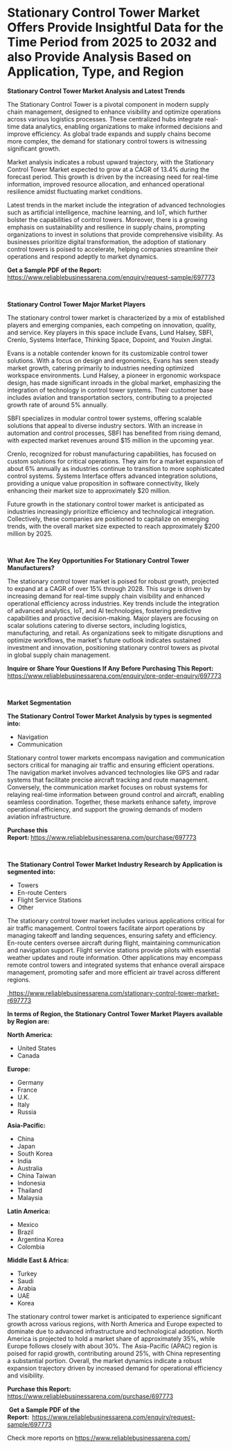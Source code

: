 <p><h1>Stationary Control Tower Market Offers Provide Insightful Data for the Time Period from 2025 to 2032 and also Provide Analysis Based on Application, Type, and Region</h1></p><p><strong>Stationary Control Tower Market Analysis and Latest Trends</strong></p>
<p><p>The Stationary Control Tower is a pivotal component in modern supply chain management, designed to enhance visibility and optimize operations across various logistics processes. These centralized hubs integrate real-time data analytics, enabling organizations to make informed decisions and improve efficiency. As global trade expands and supply chains become more complex, the demand for stationary control towers is witnessing significant growth. </p><p>Market analysis indicates a robust upward trajectory, with the Stationary Control Tower Market expected to grow at a CAGR of 13.4% during the forecast period. This growth is driven by the increasing need for real-time information, improved resource allocation, and enhanced operational resilience amidst fluctuating market conditions. </p><p>Latest trends in the market include the integration of advanced technologies such as artificial intelligence, machine learning, and IoT, which further bolster the capabilities of control towers. Moreover, there is a growing emphasis on sustainability and resilience in supply chains, prompting organizations to invest in solutions that provide comprehensive visibility. As businesses prioritize digital transformation, the adoption of stationary control towers is poised to accelerate, helping companies streamline their operations and respond adeptly to market dynamics.</p></p>
<p><strong>Get a Sample PDF of the Report:&nbsp;</strong> <a href="https://www.reliablebusinessarena.com/enquiry/request-sample/697773?utm_campaign=2137&utm_medium=2&utm_source=Github&utm_content=ia&utm_term=23032025&utm_id=stationary-control-tower">https://www.reliablebusinessarena.com/enquiry/request-sample/697773</a></p>
<p>&nbsp;</p>
<p><strong>Stationary Control Tower Major Market Players</strong></p>
<p><p>The stationary control tower market is characterized by a mix of established players and emerging companies, each competing on innovation, quality, and service. Key players in this space include Evans, Lund Halsey, SBFI, Crenlo, Systems Interface, Thinking Space, Dopoint, and Youixn Jingtai.</p><p>Evans is a notable contender known for its customizable control tower solutions. With a focus on design and ergonomics, Evans has seen steady market growth, catering primarily to industries needing optimized workspace environments. Lund Halsey, a pioneer in ergonomic workspace design, has made significant inroads in the global market, emphasizing the integration of technology in control tower systems. Their customer base includes aviation and transportation sectors, contributing to a projected growth rate of around 5% annually.</p><p>SBFI specializes in modular control tower systems, offering scalable solutions that appeal to diverse industry sectors. With an increase in automation and control processes, SBFI has benefited from rising demand, with expected market revenues around $15 million in the upcoming year.</p><p>Crenlo, recognized for robust manufacturing capabilities, has focused on custom solutions for critical operations. They aim for a market expansion of about 6% annually as industries continue to transition to more sophisticated control systems. Systems Interface offers advanced integration solutions, providing a unique value proposition in software connectivity, likely enhancing their market size to approximately $20 million.</p><p>Future growth in the stationary control tower market is anticipated as industries increasingly prioritize efficiency and technological integration. Collectively, these companies are positioned to capitalize on emerging trends, with the overall market size expected to reach approximately $200 million by 2025.</p></p>
<p>&nbsp;</p>
<p><strong>What Are The Key Opportunities For Stationary Control Tower Manufacturers?</strong></p>
<p><p>The stationary control tower market is poised for robust growth, projected to expand at a CAGR of over 15% through 2028. This surge is driven by increasing demand for real-time supply chain visibility and enhanced operational efficiency across industries. Key trends include the integration of advanced analytics, IoT, and AI technologies, fostering predictive capabilities and proactive decision-making. Major players are focusing on scalar solutions catering to diverse sectors, including logistics, manufacturing, and retail. As organizations seek to mitigate disruptions and optimize workflows, the market's future outlook indicates sustained investment and innovation, positioning stationary control towers as pivotal in global supply chain management.</p></p>
<p><strong>Inquire or Share Your Questions If Any Before Purchasing This Report:</strong> <a href="https://www.reliablebusinessarena.com/enquiry/pre-order-enquiry/697773?utm_campaign=2137&utm_medium=2&utm_source=Github&utm_content=ia&utm_term=23032025&utm_id=stationary-control-tower">https://www.reliablebusinessarena.com/enquiry/pre-order-enquiry/697773</a></p>
<p>&nbsp;</p>
<p><strong>Market Segmentation</strong></p>
<p><strong>The Stationary Control Tower Market Analysis by types is segmented into:</strong></p>
<p><ul><li>Navigation</li><li>Communication</li></ul></p>
<p><p>Stationary control tower markets encompass navigation and communication sectors critical for managing air traffic and ensuring efficient operations. The navigation market involves advanced technologies like GPS and radar systems that facilitate precise aircraft tracking and route management. Conversely, the communication market focuses on robust systems for relaying real-time information between ground control and aircraft, enabling seamless coordination. Together, these markets enhance safety, improve operational efficiency, and support the growing demands of modern aviation infrastructure.</p></p>
<p><strong>Purchase this Report:&nbsp;</strong><a href="https://www.reliablebusinessarena.com/purchase/697773?utm_campaign=2137&utm_medium=2&utm_source=Github&utm_content=ia&utm_term=23032025&utm_id=stationary-control-tower">https://www.reliablebusinessarena.com/purchase/697773</a></p>
<p>&nbsp;</p>
<p><strong>The Stationary Control Tower Market Industry Research by Application is segmented into:</strong></p>
<p><ul><li>Towers</li><li>En-route Centers</li><li>Flight Service Stations</li><li>Other</li></ul></p>
<p><p>The stationary control tower market includes various applications critical for air traffic management. Control towers facilitate airport operations by managing takeoff and landing sequences, ensuring safety and efficiency. En-route centers oversee aircraft during flight, maintaining communication and navigation support. Flight service stations provide pilots with essential weather updates and route information. Other applications may encompass remote control towers and integrated systems that enhance overall airspace management, promoting safer and more efficient air travel across different regions.</p></p>
<p><a href="https://www.reliablebusinessarena.com/stationary-control-tower-market-r697773?utm_campaign=2137&utm_medium=2&utm_source=Github&utm_content=ia&utm_term=23032025&utm_id=stationary-control-tower">&nbsp;https://www.reliablebusinessarena.com/stationary-control-tower-market-r697773</a></p>
<p><strong>In terms of Region, the Stationary Control Tower Market Players available by Region are:</strong></p>
<p>
    <p> <strong> North America: </strong>
        <ul>
            <li>United States</li>
            <li>Canada</li>
        </ul>
        </p> 
    <p> <strong> Europe: </strong>
        <ul>
            <li>Germany</li>
            <li>France</li>
            <li>U.K.</li>
            <li>Italy</li>
            <li>Russia</li>
        </ul>
        </p> 
    <p> <strong> Asia-Pacific: </strong>
        <ul>
            <li>China</li>
            <li>Japan</li>
            <li>South Korea</li>
            <li>India</li>
            <li>Australia</li>
            <li>China Taiwan</li>
            <li>Indonesia</li>
            <li>Thailand</li>
            <li>Malaysia</li>
        </ul>
        </p> 
    <p> <strong> Latin America: </strong>
        <ul>
            <li>Mexico</li>
            <li>Brazil</li>
            <li>Argentina Korea</li>
            <li>Colombia</li>
        </ul>
        </p> 
    <p> <strong> Middle East & Africa: </strong>
        <ul>
            <li>Turkey</li>
            <li>Saudi</li>
            <li>Arabia</li>
            <li>UAE</li>
            <li>Korea</li>
        </ul>
    </p>
    </p>
<p><p>The stationary control tower market is anticipated to experience significant growth across various regions, with North America and Europe expected to dominate due to advanced infrastructure and technological adoption. North America is projected to hold a market share of approximately 35%, while Europe follows closely with about 30%. The Asia-Pacific (APAC) region is poised for rapid growth, contributing around 25%, with China representing a substantial portion. Overall, the market dynamics indicate a robust expansion trajectory driven by increased demand for operational efficiency and visibility.</p></p>
<p><strong>Purchase this Report: </strong><a href="https://www.reliablebusinessarena.com/purchase/697773?utm_campaign=2137&utm_medium=2&utm_source=Github&utm_content=ia&utm_term=23032025&utm_id=stationary-control-tower">https://www.reliablebusinessarena.com/purchase/697773</a></p>
<p>&nbsp;<strong>Get a Sample PDF of the Report:&nbsp;&nbsp;</strong><a href="https://www.reliablebusinessarena.com/enquiry/request-sample/697773?utm_campaign=2137&utm_medium=2&utm_source=Github&utm_content=ia&utm_term=23032025&utm_id=stationary-control-tower">https://www.reliablebusinessarena.com/enquiry/request-sample/697773</a></p>
<p><strong></strong></p>
<p>Check more reports on <a href="https://www.reliablebusinessarena.com/?utm_campaign=2137&utm_medium=2&utm_source=Github&utm_content=ia&utm_term=23032025&utm_id=stationary-control-tower">https://www.reliablebusinessarena.com/</a></p>